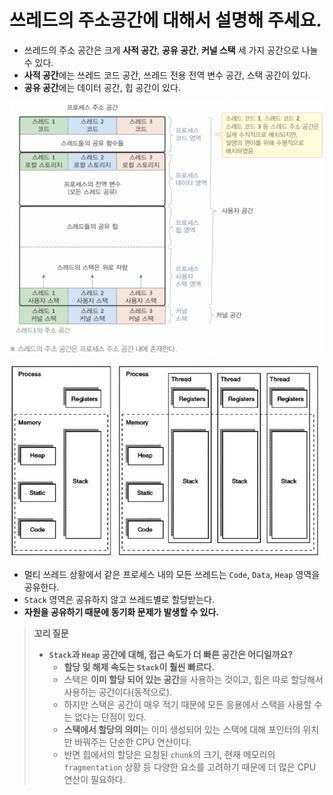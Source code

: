 # 쓰레드의 주소공간에 대해서 설명해 주세요.

- 쓰레드의 주소 공간은 크게 **사적 공간**, **공유 공간**, **커널 스택** 세 가지 공간으로 나눌 수 있다.
- **사적 공간**에는 쓰레드 코드 공간, 쓰레드 전용 전역 변수 공간, 스택 공간이 있다.
- **공유 공간**에는 데이터 공간, 힙 공간이 있다.

![img.png](image/img.png)

![img_1.png](image/img_1.png)

- 멀티 쓰레드 상황에서 같은 프로세스 내의 모든 쓰레드는 `Code`, `Data`, `Heap` 영역을 공유한다.
- `Stack` 영역은 공유하지 않고 쓰레드별로 할당받는다.
- **자원을 공유하기 때문에 동기화 문제가 발생할 수 있다.**

> **꼬리 질문**
> - **`Stack`과 `Heap` 공간에 대해, 접근 속도가 더 빠른 공간은 어디일까요?**
>   - **할당 및 해제 속도는 `Stack`이 훨씬 빠르다.**
>   - 스택은 **이미 할당 되어 있는 공간**을 사용하는 것이고, 힙은 따로 할당해서 사용하는 공간이다(동적으로).
>   - 하지만 스택은 공간이 매우 적기 때문에 모든 응용에서 스택을 사용할 수는 없다는 단점이 있다.
>   - **스택에서 할당의 의미**는 이미 생성되어 있는 스택에 대해 포인터의 위치만 바꿔주는 단순한 CPU 연산이다.
>   - 반면 힙에서의 할당은 요청된 `chunk`의 크기, 현재 메모리의 `fragmentation` 상황 등 다양한 요소를 고려하기 때문에 더 많은 CPU 연산이 필요하다.